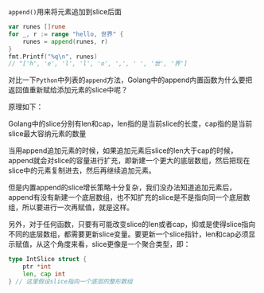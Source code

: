 `append()`用来将元素追加到slice后面

```go
var runes []rune
for _, r := range "hello, 世界" {
    runes = append(runes, r)
}
fmt.Printf("%q\n", runes)
// "['h', 'e', 'l', 'l', 'o', ',', ' ', '世', '界']
```

对比一下`Python`中列表的`append`方法，Golang中的append内置函数为什么要把返回值重新赋给添加元素的slice中呢？

原理如下：

Golang中的slice分别有len和cap，len指的是当前slice的长度，cap指的是当前slice最大容纳元素的数量

当用append追加元素的时候，如果追加元素后slice的len大于cap的时候，append就会对slice的容量进行扩充，即新建一个更大的底层数组，然后把现在slice中的元素复制进去，然后再继续追加元素。

但是内置append的slice增长策略十分复杂，我们没办法知道追加元素后，append有没有新建一个底层数组，也不知扩充的slice是不是指向同一个底层数组，所以要进行一次再赋值，就是这样。

另外，对于任何函数，只要有可能改变slice的len或者cap，抑或是使得slice指向不同的底层数组，都需要更新slice变量。要更新一个slice指针，len和cap必须显示赋值，从这个角度来看，slice更像是一个聚合类型，即：

```go
type IntSlice struct {
    ptr *int
    len, cap int
} // 这里假设slice指向一个底层的整形数组
```

